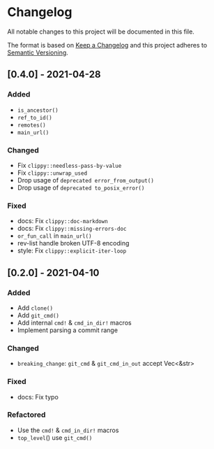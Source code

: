 # Changelog

All notable changes to this project will be documented in this file.

The format is based on [Keep a Changelog](http://keepachangelog.com/en/1.0.0/)
and this project adheres to [Semantic Versioning](http://semver.org/spec/v2.0.0.html).

## [0.4.0] - 2021-04-28

### Added

- `is_ancestor()`
- `ref_to_id()`
- `remotes()`
- `main_url()`

### Changed

- Fix `clippy::needless-pass-by-value`
- Fix `clippy::unwrap_used`
- Drop usage of `deprecated error_from_output()`
- Drop usage of `deprecated to_posix_error()`

### Fixed

- docs: Fix `clippy::doc-markdown`
- docs: Fix `clippy::missing-errors-doc`
- `or_fun_call` in `main_url()`
- rev-list handle broken UTF-8 encoding
- style: Fix `clippy::explicit-iter-loop`

## [0.2.0] - 2021-04-10

### Added

- Add `clone()`
- Add `git_cmd()`
- Add internal `cmd!` & `cmd_in_dir!` macros
- Implement parsing a commit range

### Changed

- `breaking_change`: `git_cmd` & `git_cmd_in_out` accept Vec<&str>

### Fixed

- docs: Fix typo

### Refactored

- Use the `cmd!` & `cmd_in_dir!` macros
- `top_level`() use `git_cmd()`
